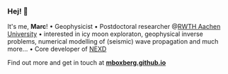 ### Hej! 👋

It's me, **Marc**! 
• Geophysicist 
• Postdoctoral researcher @[RWTH Aachen University](https://www.aices.rwth-aachen.de/en/about-aices/people/postdoctoral-associates/person/boxberg-marc) 
• interested in icy moon exploraton, geophysical inverse problems, numerical modelling of (seismic) wave propagation and much more... 
• Core developer of [NEXD](http://www.gmg.ruhr-uni-bochum.de/geophysik/seismology/nexd.html) 

Find out more and get in touch at [**mboxberg.github.io**](https://mboxberg.github.io)
